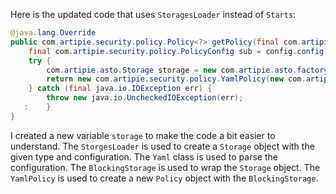 Here is the updated code that uses `StoragesLoader` instead of `Starts`:
```java
@java.lang.Override
public com.artipie.security.policy.Policy<?> getPolicy(final com.artipie.security.policy.PolicyConfig config) {
    final com.artipie.security.policy.PolicyConfig sub = config.config("storage");
    try {
        com.artipie.asto.Storage storage = new com.artipie.asto.factory.StoragesLoader().newObject(sub.string("type"), new com.artipie.asto.factory.Yaml().load(com.amihaiemil.eoyaml.Yaml.createYamlInput(sub.toString()).readYamlMapping()));
        return new com.artipie.security.policy.YamlPolicy(new com.artipie.asto.blocking.BlockingStorage(storage));
    } catch (final java.io.IOException err) {
        throw new java.io.UncheckedIOException(err);
   :    }
}
```
I created a new variable `storage` to make the code a bit easier to understand.
The `StorgesLoader` is used to create a `Storage` object with the given type and configuration.
The `Yaml` class is used to parse the configuration.
The `BlockingStorage` is used to wrap the `Storage` object.
The `YamlPolicy` is used to create a new `Policy` object with the `BlockingStorage`.